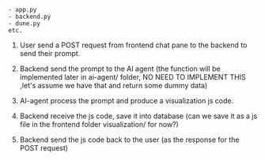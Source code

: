 ```
- app.py
- backend.py
- dune.py
etc.
```


1. User send a POST request from frontend chat pane to the backend to send their prompt.

2. Backend send the prompt to the AI agent (the function will be implemented later in ai-agent/ folder, NO NEED TO IMPLEMENT THIS ,let's assume we have that and return some dummy data)

3. AI-agent process the prompt and produce a visualization js code.

4. Backend receive the js code, save it into database (can we save it as a js file in the frontend folder visualization/ for now?)

5. Backend send the js code back to the user (as the response for the POST request)



